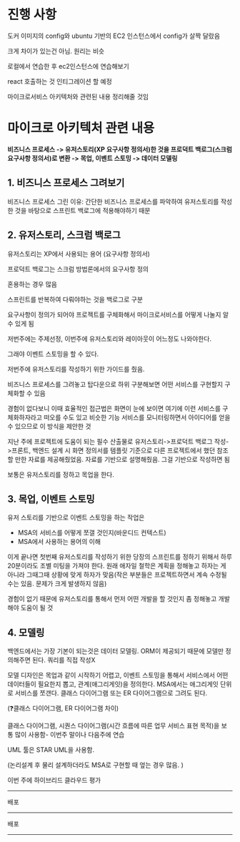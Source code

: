 # 진행 사항

도커 이미지의 config와 ubuntu 기반의 EC2 인스턴스에서 config가 살짝 달랐음

크게 차이가 있는건 아님. 원리는 비슷

로컬에서 연습한 후 ec2인스턴스에 연습해보기



react 호출하는 것 인티그레이션 할 예정





 마이크로서비스 아키텍처와 관련된 내용 정리해줄 것임

# 마이크로 아키텍처 관련 내용

**비즈니스 프로세스 -> 유저스토리(XP 요구사항 정의서)한 것을 프로덕트 백로그(스크럼 요구사항 정의서)로 변환 -> 목업, 이벤트 스토밍 -> 데이터 모델링**



## 1. 비즈니스 프로세스 그려보기

비즈니스 프로세스 그린 이유: 간단한 비즈니스 프로세스를 파악하여 유저스토리를 작성 한 것을 바탕으로 스프린트 백로그에 적용해야하기 때문



## 2. 유저스토리, 스크럼 백로그

유저스토리는 XP에서 사용되는 용어 (요구사항 정의서)

프로덕트 백로그는 스크럼 방법론에서의 요구사항 정의

혼용하는 경우 많음

스프린트를 반복하여 다뤄야하는 것을 백로그로 구분

요구사항이 정의가 되어야 프로젝트를 구체화해서 마이크로서비스를 어떻게 나눌지 알 수 있게 됨

저번주에는 주제선정, 이번주에 유저스토리와 레이아웃이 어느정도 나와야한다.

그래야 이벤트 스토밍을 할 수 있다.

저번주에 유저스토리를 작성하기 위한 가이드를 줬음.

비즈니스 프로세스를 그려놓고 탑다운으로 하위 구분해보면 어떤 서비스를 구현할지 구체화할 수 있음

경험이 없다보니 이때 효율적인 접근법은  화면이 눈에 보이면 여기에 이런 서비스를 구체화하자라고 떠오를 수도 있고 비슷한 기능 서비스를 모니터링하면서 아이디어를 얻을 수 있으므로 이 방식을 제안한 것

지난 주에 프로젝트에 도움이 되는 필수 산출물로 유저스토리->프로덕트 백로그 작성->프론트, 백엔드 설계 시 화면 정의서를 템플릿 기준으로 다른 프로젝트에서 했던 참조할 만한 자료를 제공해줬었음. 자료를 기반으로 설명해줬음. 그걸 기반으로 작성하면 됨



보통은 유저스토리를 정하고 목업을 한다.

## 3. 목업, 이벤트 스토밍

유저 스토리를 기반으로 이벤트 스토밍을 하는 작업은

- MSA의 서비스를 어떻게 쪼갤 것인지(바운디드 컨텍스트)
- MSA에서 사용하는 용어의 이해

이게 끝나면 첫번째 유저스토리를 작성하기 위한 당장의 스프린트를 정하기 위해서 하루 20분이라도 조별 미팅을 가져야 한다. 원래 애자일 철학은 계획을 정해놓고 하자는 게 아니라 그때그때 상황에 맞게 하자가 맞음(작은 부분들은 프로젝트하면서 계속 수정될 수는 있음. 문제가 크게 발생하지 않음)

경험이 없기 때문에 유저스토리를 통해서 먼저 어떤 개발을 할 것인지 좀 정해놓고 개발해야 도움이 될 것

## 4. 모델링

백엔드에서는 가장 기본이 되는것은 데이터 모델링. ORM이 제공되기 때문에 모델만 정의해주면 된다. 쿼리를 직접 작성X

모델 디자인은 목업과 같이 시작하기 어렵고, 이벤트 스토밍을 통해서 서비스에서 어떤 데이터들이 필요한지 뽑고, 관계(애그리게잇)을 정의한다. MSA에서는 애그리게잇 단위로 서비스를 쪼갠다. 클래스 다이어그램 또는 ER 다이어그램으로 그려도 된다. 

(❓클래스 다이어그램, ER 다이어그램 차이)

클래스 다이어그램, 시퀀스 다이어그램(시간 흐름에 따른 업무 서비스 표현 목적)을 보통 많이 사용함- 이번주 말이나 다음주에 연습

UML 툴은 STAR UML을 사용함.

(논리설계 후 물리 설계하더라도 MSA로 구현할 때 엎는 경우 많음. ) 

이번 주에 하이브리드 클라우드 평가

---

배포

---

배포

---

